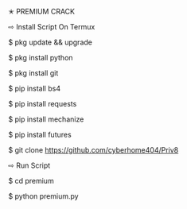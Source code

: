 ✭ PREMIUM CRACK


⇨ Install Script On Termux

$ pkg update && upgrade

$ pkg install python

$ pkg install git

$ pip install bs4

$ pip install requests

$ pip install mechanize

$ pip install futures

$ git clone https://github.com/cyberhome404/Priv8

⇨ Run Script

$ cd premium

$ python premium.py
